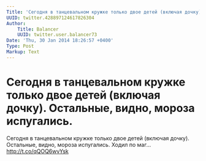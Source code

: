 ```yaml
---
Title: 'Сегодня в танцевальном кружке только двое детей (включая дочку). Остальные, видно, мороза испугались.'
UUID: twitter.428897124617826304
Author:
    Title: Balancer
    UUID: twitter.user.balancer73
Date: 'Thu, 30 Jan 2014 18:26:57 +0400'
Type: Post
Markup: Text
---
```


# Сегодня в танцевальном кружке только двое детей (включая дочку). Остальные, видно, мороза испугались.

Сегодня в танцевальном кружке только двое детей (включая
дочку). Остальные, видно, мороза испугались. Ходил по маг…
http://t.co/qQOQ6wvYsk